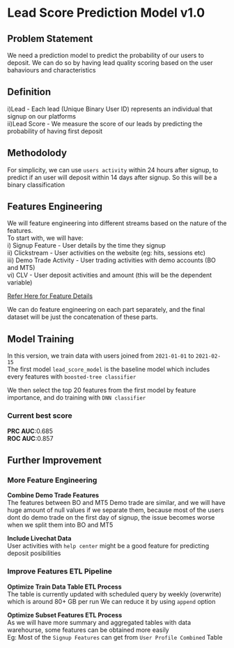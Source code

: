 # Lead Score Prediction Model v1.0

## Problem Statement
We need a prediction model to predict the probability of our users to deposit. We can do so by having lead quality scoring based on the user bahaviours and characteristics

## Definition
i)Lead - Each lead (Unique Binary User ID) represents an individual that signup on our platforms  
ii)Lead Score - We measure the score of our leads by predicting the probability of having first deposit

## Methodolody
For simplicity, we can use `users activity` within 24 hours after signup, to predict if an user will deposit within 14 days after signup. So this will be a binary classification

## Features Engineering  
We will feature engineering into different streams based on the nature of the features.  
To start with, we will have:  
i) Signup Feature - User details by the time they signup  
ii) Clickstream - User activities on the website (eg: hits, sessions etc)  
iii) Demo Trade Activity - User trading activities with demo accounts (BO and MT5)   
vi) CLV - User deposit activities and amount (this will be the dependent variable)    

[Refer Here for Feature Details](https://docs.google.com/spreadsheets/d/1skE7A1vsn01p9vKq5YdbWg10Y0B4CmOktqJSrNx23AQ/edit?ts=5ecf2dfd#gid=888794899])

We can do feature engineering on each part separately, and the final dataset will be just the concatenation of these parts.


## Model Training
In this version, we train data with users joined from `2021-01-01` to `2021-02-15`  
The first model `lead_score_model` is the baseline model which includes every features with `boosted-tree classifier`

We then select the top 20 features from the first model by feature importance, and do training with `DNN classifier`

### Current best score
__PRC AUC__:0.685  
__ROC AUC__:0.857

## Further Improvement

### More Feature Engineering

__Combine Demo Trade Features__  
The features between BO and MT5 Demo trade are similar, and we will have huge amount of null values if we separate them, because most of the users dont do demo trade on the first day of signup, the issue becomes worse when we split them into BO and MT5

__Include Livechat Data__  
User activities with `help center` might be a good feature for predicting deposit posibilities  

### Improve Features ETL Pipeline

__Optimize Train Data Table ETL Process__  
The table is currently updated with scheduled query by weekly (overwrite) which is around 80+ GB per run
We can reduce it by using `append` option  

__Optimize Subset Features ETL Process__  
As we will have more summary and aggregated tables with data warehourse, some features can be obtained more easily  
Eg: Most of the `Signup Features` can get from `User Profile Combined` Table
